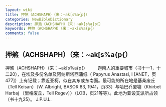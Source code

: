 ```yaml
---
layout: wiki
title: 押煞（ACHSHAPH）（来：~ak[s%a{p{）
categories: NewBibleDictionary
description: 押煞（ACHSHAPH）（来：~ak[s%a{p{）
keywords: 押煞（ACHSHAPH）（来：~ak[s%a{p{）
comments: false
---
```


## 押煞（ACHSHAPH）（来：~ak[s%a{p{）



押煞（ACHSHAPH）（来：~ak[s%a{p{）
　　迦南人的重要城市（书十一1，十二20），在埃及多份名单及阿纳斯塔西蒲纸（ Papyrus Anastasi, I [ANET，页477]）上有记载；靠近亚柯，似在其东或东南面。最可能的所在地是基桑废丘（Tell Keisan）（W. Albright, BASOR 83, 1941，页33）与哈巴乔废墟（Khirbet Harbaj 〔里格废丘，Tell Regev〕）（LOB，页21等等）。此地为亚设支派所占领（书十九25）。
J.P.U.L.




